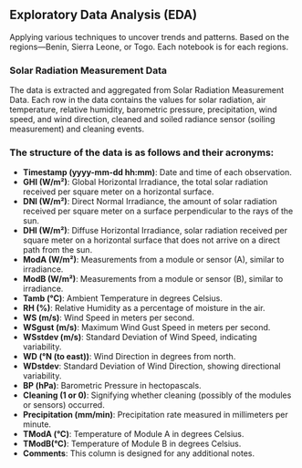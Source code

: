 ## Exploratory Data Analysis (EDA)
Applying various techniques to uncover trends and patterns. Based on the  regions—Benin, Sierra Leone, or Togo. Each notebook is for each regions.
### Solar Radiation Measurement Data
The data is extracted and aggregated from Solar Radiation Measurement Data. Each row in the data contains the values for solar radiation, air temperature, relative humidity, barometric pressure, precipitation, wind speed, and wind direction, cleaned and soiled radiance sensor (soiling measurement) and cleaning events.

### The structure of the data is as follows and their acronyms:
* **Timestamp (yyyy-mm-dd hh:mm)**: Date and time of each observation.
* **GHI (W/m²)**: Global Horizontal Irradiance, the total solar radiation received per square meter on a horizontal surface.
* **DNI (W/m²)**: Direct Normal Irradiance, the amount of solar radiation received per square meter on a surface perpendicular to the rays of the sun.
* **DHI (W/m²)**: Diffuse Horizontal Irradiance, solar radiation received per square meter on a horizontal surface that does not arrive on a direct path from the sun.
* **ModA (W/m²)**: Measurements from a module or sensor (A), similar to irradiance.
* **ModB (W/m²)**: Measurements from a module or sensor (B), similar to irradiance.
* **Tamb (°C)**: Ambient Temperature in degrees Celsius.
* **RH (%)**: Relative Humidity as a percentage of moisture in the air.
* **WS (m/s)**: Wind Speed in meters per second.
* **WSgust (m/s)**: Maximum Wind Gust Speed in meters per second.
* **WSstdev (m/s)**: Standard Deviation of Wind Speed, indicating variability.
* **WD (°N (to east))**: Wind Direction in degrees from north.
* **WDstdev**: Standard Deviation of Wind Direction, showing directional variability.
* **BP (hPa)**: Barometric Pressure in hectopascals.
* **Cleaning (1 or 0)**: Signifying whether cleaning (possibly of the modules or sensors) occurred.
* **Precipitation (mm/min)**: Precipitation rate measured in millimeters per minute.
* **TModA (°C)**: Temperature of Module A in degrees Celsius.
* **TModB(°C)**: Temperature of Module B in degrees Celsius.
* **Comments**: This column is designed for any additional notes.